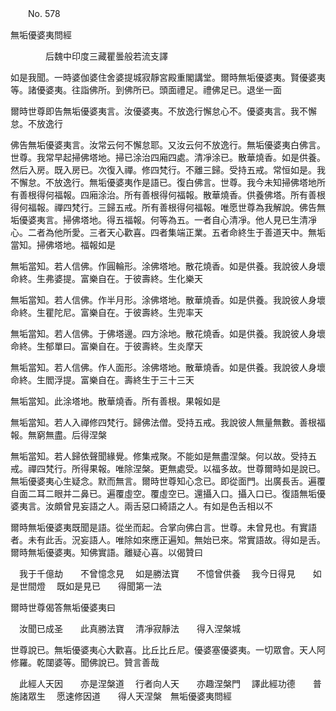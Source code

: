 ﻿　　No. 578

無垢優婆夷問經

　　　　后魏中印度三藏瞿曇般若流支譯


如是我聞。一時婆伽婆住舍婆提城寂靜宮殿重閣講堂。爾時無垢優婆夷。賢優婆夷等。諸優婆夷。往詣佛所。到佛所已。頭面禮足。禮佛足已。退坐一面

爾時世尊即告無垢優婆夷言。汝優婆夷。不放逸行懈怠心不。優婆夷言。我不懈怠。不放逸行

佛告無垢優婆夷言。汝常云何不懈怠耶。又汝云何不放逸行。無垢優婆夷白佛言。世尊。我常早起掃佛塔地。掃已涂治四廂四處。清凈涂已。散華燒香。如是供養。然后入房。既入房已。次復入禪。修四梵行。不離三歸。受持五戒。常恒如是。我不懈怠。不放逸行。無垢優婆夷作是語已。復白佛言。世尊。我今未知掃佛塔地所有善根得何福報。四廂涂治。所有善根得何福報。散華燒香。供養佛塔。所有善根得何福報。禪四梵行。三歸五戒。所有善根得何福報。唯愿世尊為我解說。佛告無垢優婆夷言。掃佛塔地。得五福報。何等為五。一者自心清凈。他人見已生清凈心。二者為他所愛。三者天心歡喜。四者集端正業。五者命終生于善道天中。無垢當知。掃佛塔地。福報如是

無垢當知。若人信佛。作圓輪形。涂佛塔地。散花燒香。如是供養。我說彼人身壞命終。生弗婆提。富樂自在。于彼壽終。生化樂天

無垢當知。若人信佛。作半月形。涂佛塔地。散華燒香。如是供養。我說彼人身壞命終。生瞿陀尼。富樂自在。于彼壽終。生兜率天

無垢當知。若人信佛。于佛塔邊。四方涂地。散花燒香。如是供養。我說彼人身壞命終。生郁單曰。富樂自在。于彼壽終。生炎摩天

無垢當知。若人信佛。作人面形。涂佛塔地。散華燒香。如是供養。我說彼人身壞命終。生閻浮提。富樂自在。壽終生于三十三天

無垢當知。此涂塔地。散華燒香。所有善根。果報如是

無垢當知。若人入禪修四梵行。歸佛法僧。受持五戒。我說彼人無量無數。善根福報。無窮無盡。后得涅槃

無垢當知。若人歸依聲聞緣覺。修集戒聚。不能如是無盡涅槃。何以故。受持五戒。禪四梵行。所得果報。唯除涅槃。更無處受。以福多故。世尊爾時如是說已。無垢優婆夷心生疑念。默而無言。爾時世尊知心念已。即從面門。出廣長舌。遍覆自面二耳二眼并二鼻已。遍覆虛空。覆虛空已。還攝入口。攝入口已。復語無垢優婆夷言。汝頗曾見妄語之人。兩舌惡口綺語之人。有如是色舌相以不

爾時無垢優婆夷既聞是語。從坐而起。合掌向佛白言。世尊。未曾見也。有實語者。未有此舌。況妄語人。唯除如來應正遍知。無始已來。常實語故。得如是舌。爾時無垢優婆夷。知佛實語。離疑心喜。以偈贊曰

　我于千億劫　　不曾憶念見
　如是勝法寶　　不憶曾供養
　我今日得見　　如是世間燈
　既如是見已　　得聞第一法　

爾時世尊偈答無垢優婆夷曰

　汝聞已成圣　　此真勝法寶
　清凈寂靜法　　得入涅槃城　

世尊說已。無垢優婆夷心大歡喜。比丘比丘尼。優婆塞優婆夷。一切眾會。天人阿修羅。乾闥婆等。聞佛說已。贊言善哉

　此經人天因　　亦是涅槃道
　行者向人天　　亦趣涅槃門
　譯此經功德　　普施諸眾生
　愿速修因道　　得人天涅槃　無垢優婆夷問經
